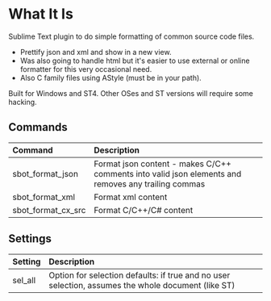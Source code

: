 # What It Is
Sublime Text plugin to do simple formatting of common source code files.
- Prettify json and xml and show in a new view.
- Was also going to handle html but it's easier to use external or online formatter for this very occasional need.
- Also C family files using AStyle (must be in your path).

Built for Windows and ST4. Other OSes and ST versions will require some hacking.

## Commands
| Command                  | Description |
|:--------                 |:-------     |
| sbot_format_json         | Format json content - makes C/C++ comments into valid json elements and removes any trailing commas |
| sbot_format_xml          | Format xml content |
| sbot_format_cx_src       | Format C/C++/C# content |

## Settings
| Setting                  | Description |
|:--------                 |:-------     |
| sel_all                  | Option for selection defaults: if true and no user selection, assumes the whole document (like ST) |


